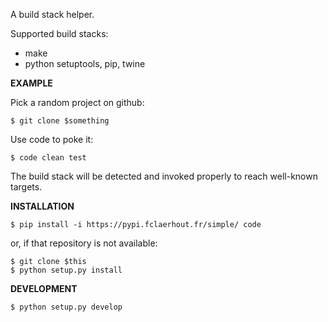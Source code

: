 A build stack helper.

Supported build stacks:
  - make
  - python setuptools, pip, twine


**EXAMPLE**

Pick a random project on github:

	$ git clone $something

Use code to poke it:

	$ code clean test

The build stack will be detected and invoked properly to reach well-known targets.


**INSTALLATION**

	$ pip install -i https://pypi.fclaerhout.fr/simple/ code

or, if that repository is not available:

	$ git clone $this
	$ python setup.py install


**DEVELOPMENT**

	$ python setup.py develop
